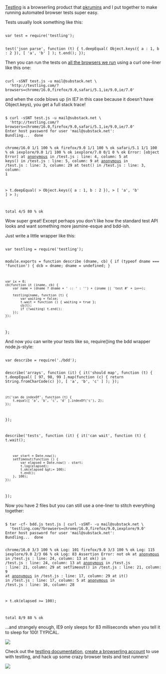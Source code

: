 <a href="http://testling.com/">Testling</a>
is a browserling product that
<a href="http://catonmat.net">pkrumins</a>
and I put together to make running
automated browser tests super easy.
</p>

<p>
Tests usually look something like this:
</p>

<code>
var test = require('testling');

test('json parse', function (t) {
    t.deepEqual(
        Object.keys({ a : 1, b : 2 }),
        [ 'a', 'b' ]
    );
    t.end();
}); 
</code>

<p>
Then you can run the tests on
<a href="http://testling.com/browsers/">all the browsers we run</a>
using a curl one-liner like this one:
</p>

<code>
curl -sSNT test.js -u mail@substack.net \
  'http://testling.com/?browsers=chrome/16.0,firefox/9.0,safari/5.1,ie/9.0,ie/7.0'
</code>

<p>
and when the code blows up
(in IE7 in this case because it doesn't have Object.keys),
you get a full stack trace!
</p>

<code>
$ curl -sSNT test.js -u mail@substack.net \
  'http://testling.com/?browsers=chrome/16.0,firefox/9.0,safari/5.1,ie/9.0,ie/7.0'
Enter host password for user 'mail@substack.net':
Bundling...  done

chrome/16.0         1/1  100 % ok
firefox/9.0         1/1  100 % ok
safari/5.1          1/1  100 % ok
iexplore/9.0        1/1  100 % ok
iexplore/7.0        0/1    0 % ok
  Error: [object Error]
    at [anonymous]() in /test.js : line: 4, column: 5
    at keys() in /test.js : line: 5, column: 9
    at [anonymous]() in /test.js : line: 3, column: 29
    at test() in /test.js : line: 3, column: 1

  &gt; t.deepEqual(
  &gt;     Object.keys({ a : 1, b : 2 }),
  &gt;     [ 'a', 'b' ]
  &gt; );


total               4/5   80 % ok
</code>

<p>
Wow super great! Except perhaps you don't like how the standard test API looks
and want something more jasmine-esque and bdd-ish.
</p>

<p>
Just write a little wrapper like this:
</p>

<code>
var testling = require('testling');

module.exports = function describe (dname, cb) {
    if (typeof dname === 'function') {
        dcb = dname;
        dname = undefined;
    }
    
    var ix = 0;
    cb(function it (iname, cb) {
        var name = (dname ? dname + ' :: ' : '') + (iname || 'test #' + ix++);
        
        testling(name, function (t) {
            var waiting = false;
            t.wait = function () { waiting = true };
            cb(t);
            if (!waiting) t.end();
        });
    });
};
</code>

<p>
And now you can write your tests like so,
<span class="code">require()</span>ing the bdd wrapper node.js-style:
</p>

<code>
var describe = require('./bdd');

describe('arrays', function (it) {
    it('should map', function (t) {
        t.deepEqual(
            [ 97, 98, 99 ].map(function (c) { return String.fromCharCode(c) }),
            [ 'a', 'b', 'c' ]
        );
    });
    
    it('can do indexOf', function (t) {
        t.equal([ 'a', 'b', 'c', 'd' ].indexOf('c'), 2);
    });
});

describe('tests', function (it) {
    it('can wait', function (t) {
        t.wait();
        
        var start = Date.now();
        setTimeout(function () {
            var elapsed = Date.now() - start;
            t.log(elapsed);
            t.ok(elapsed &gt;= 100);
            t.end();
        }, 100);
    });
});
</code>

<p>
Now you have 2 files but you can still use a one-liner to stitch everything
together:
</p>

<code>
$ tar -cf- bdd.js test.js | curl -sSNT- -u mail@substack.net \
  'testling.com/?browsers=chrome/16.0,firefox/9.0,iexplore/9.0'
Enter host password for user 'mail@substack.net':
Bundling...  done

chrome/16.0         3/3  100 % ok
  Log: 101
firefox/9.0         3/3  100 % ok
  Log: 115
iexplore/9.0        2/3   66 % ok
  Log: 83
  Assertion Error: not ok
    at [anonymous]() in /test.js : line: 24, column: 13
    at ok() in /test.js : line: 24, column: 13
    at [anonymous]() in /test.js : line: 21, column: 29
    at setTimeout() in /test.js : line: 21, column: 9
    at [anonymous]() in /test.js : line: 17, column: 29
    at it() in /test.js : line: 17, column: 5
    at [anonymous]() in /test.js : line: 16, column: 28

  &gt; t.ok(elapsed &gt;= 100);


total               8/9   88 % ok
</code>

<p>
...and strangely enough, IE9 only sleeps for 83 milliseconds when you tell it to
sleep for 100! TYPICAL.
</p>

<div>
<img src="/images/saucer_landing.png">
</div>

<p>
Check out the <a href="http://testling.com/docs/">testling documentation</a>,
<a href="http://browserling.com/#/create">create a browserling account</a>
to use with testling,
and hack up some crazy browser tests and test runners!
</p>

<div>
<a href="/images/browsers/war_of_the_browsers.png"><img src="/images/browsers/war_of_the_browsers_medium.png"></a>
</div>
